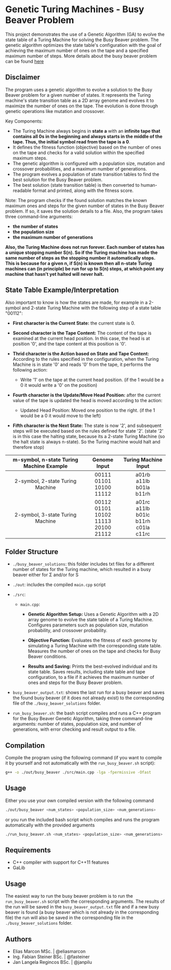 # Genetic Turing Machines - Busy Beaver Problem

This project demonstrates the use of a Genetic Algorithm (GA) to evolve the state table of a Turing Machine for solving the Busy Beaver problem. The genetic algorithm optimizes the state table's configuration with the goal of achieving the maximum number of ones on the tape and a specified maximum number of steps. More details about the busy beaver problem can be found [here](https://en.wikipedia.org/wiki/Busy_beaver)

## Disclaimer

The program uses a genetic algorithm to evolve a solution to the Busy Beaver problem for a given number of states. It represents the Turing machine's state transition table as a 2D array genome and evolves it to maximize the number of ones on the tape. The evolution is done through genetic operations like mutation and crossover.

Key Components:

- The Turing Machine always begins in **state a**  with an **infinite tape that contains all 0s in the beginning and always starts in the middle of the tape. Thus, the initial symbol read from the tape is a 0**.
- It defines the fitness function (objective) based on the number of ones on the tape and checks for a valid solution within the specified maximum steps.
- The genetic algorithm is configured with a population size, mutation and crossover probabilities, and a maximum number of generations.
- The program evolves a population of state transition tables to find the best solution for the Busy Beaver problem.
- The best solution (state transition table) is then converted to human-readable format and printed, along with the fitness score.

Note: The program checks if the found solution matches the known maximum ones and steps for the given number of states in the Busy Beaver problem. If so, it saves the solution details to a file. Also, the program takes three command-line arguments: 
- **the number of states**
- **the population size**
- **the maximum number of generations**

**Also, the Turing Machine does not run forever. Each number of states has a unique stopping number S(n). So if the Turing machine has made the same number of steps as the stopping number it automatically stops. This is because for a given n, if S(n) is known then all n-state Turing machines can (in principle) be run for up to S(n) steps, at which point any machine that hasn't yet halted will never halt.** 

## State Table Example/Interpretation

Also important to know is how the states are made, for example in a 2-symbol and 2-state Turing Machine with the following step of a state table "00112":

- **First character is the Current State:** the current state is 0.
- **Second character is the Tape Content:** The content of the tape is examined at the current head position. In this case, the head is at position '0', and the tape content at this position is '0'.
- **Thrid character is the Action based on State and Tape Content:** According to the rules specified in the configuration, when the Turing Machine is in state '0' and reads '0' from the tape, it performs the following action:

  - Write '1' on the tape at the current head position. (if the 1 would be a 0 it would write a '0' on the position)
- **Fourth character is the Update/Move Head Position:** after the current value of the tape is updated the head is moved according to the action:

  - Updated Head Position: Moved one position to the right. (if the 1 would be a 0 it would move to the left)
- **Fifth character is the Next State:** The state is now '2', and subsequent steps will be executed based on the rules defined for state '2'. (state '2' is in this case the halting state, because its a 2-state Turing Machine (so the halt state is always n-state). So the Turing machine would halt and therefore stop)


| m-symbol, n-state Turing Machine Example | Genome Input | Turing Machine Input |
| :--------: | :--------: | :--------: |
| 2-symbol, 2-state Turing Machine | 00111 <br> 01101 <br> 10100 <br> 11112 | a01rb <br> a11lb <br> b01la <br> b11rh |
| 2-symbol, 3-state Turing Machine | 00112 <br> 01101 <br> 10102 <br> 11113 <br> 20100 <br> 21112 | a01rc <br> a11lb <br> b01lc <br> b11rh <br> c01la <br> c11rc |





## Folder Structure

- `./busy_beaver_solutions`: this folder includes txt files for a different number of states for the Turing machine, which resulted in a busy beaver either for Σ and/or for S

- `./out`: includes the compiled `main.cpp` script

- `./src`:

    - `main.cpp`: 
    
      - **Genetic Algorithm Setup:** Uses a Genetic Algorithm with a 2D array genome to evolve the state table of a Turing Machine. Configures parameters such as population size, mutation probability, and crossover probability.
      
      - **Objective Function:** Evaluates the fitness of each genome by simulating a Turing Machine with the corresponding state table. Measures the number of ones on the tape and checks for Busy Beaver conditions.
      
      - **Results and Saving:** Prints the best-evolved individual and its state table. Saves results, including state table and tape configuration, to a file if it achieves the maximum number of ones and steps for the Busy Beaver problem. 

- `busy_beaver_output.txt`: shows the last run for a busy beaver and saves the found busy beaver (if it does not already exist) to the corresponding file of the `./busy_beaver_solutions` folder.

- `run_busy_beaver.sh`: the bash script compiles and runs a C++ program for the Busy Beaver Genetic Algorithm, taking three command-line arguments: number of states, population size, and number of generations, with error checking and result output to a file.

## Compilation

Compile the program using the following command (if you want to compile it by yourself and not automatically with the `run_busy_beaver.sh` script):

```sh
g++ -o ./out/busy_beaver ./src/main.cpp -lga -fpermissive -Ofast
```

## Usage

Either you use your own compiled version with the following command
```sh
./out/busy_beaver <num_states> <population_size> <num_generations>
```

or you run the included bash script which compiles and runs the program automatically with the provided arguments

```sh
./run_busy_beaver.sh <num_states> <population_size> <num_generations>
```



## Requirements
- C++ compiler with support for C++11 features
- GaLib 


## Usage
The easiest way to run the busy beaver problem is to run the `run_busy_beaver.sh` script with the corresponding arguments. The results of the run will be saved in the `busy_beaver_output.txt` file and if a new busy beaver is found (a busy beaver which is not already in the corresponding file) the run will also be saved in the corresponding file in the `./busy_beaver_solutions` folder.

## Authors
- Elias Marcon MSc. | @eliasmarcon
- Ing. Fabian Steiner BSc. | @fasteiner
- Jan Langela Regincos BSc. | @janpilu